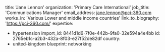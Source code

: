 title: 'Jane Lennon'
organization: 'Primary Care International'
job_title: 'Communications Manager'
email_address: jane.lennon@pci-360.com
works_in: 'Various Lower and middle income countries'
link_to_biography: 'https://pci-360.com/'
expertise:
  - hypertension
import_id: 8441d1d6-7f0e-442b-9fa0-32e594a4e4bb
id: 2765eb1c-a2b3-432a-8f03-e27f52de82df
country:
  - united-kingdom
blueprint: networking
